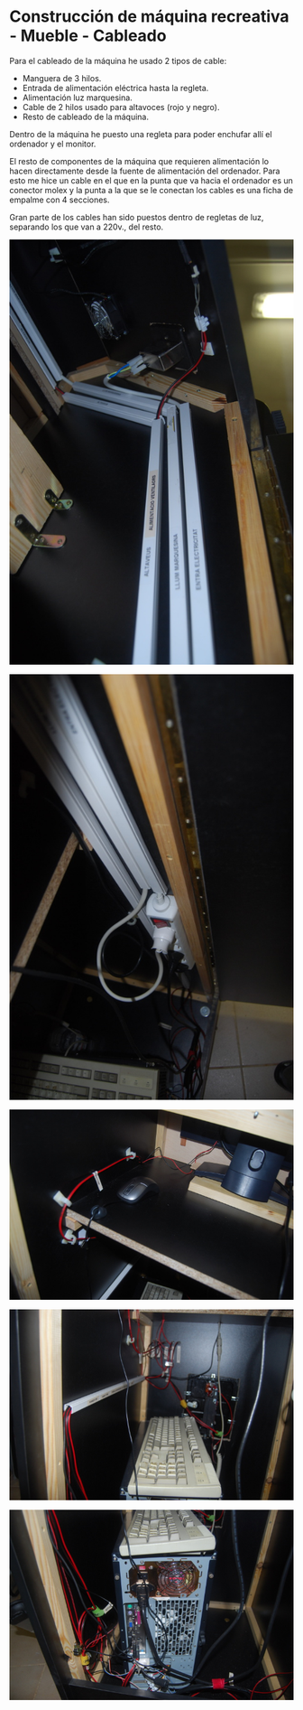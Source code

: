 # Construcción de máquina recreativa - Mueble - Cableado

Para el cableado de la máquina he usado 2 tipos de cable:

* Manguera de 3 hilos.
 * Entrada de alimentación eléctrica hasta la regleta.
 * Alimentación luz marquesina.
* Cable de 2 hilos usado para altavoces (rojo y negro).
 * Resto de cableado de la máquina.

Dentro de la máquina he puesto una regleta para poder enchufar allí el ordenador y el monitor.

El resto de componentes de la máquina que requieren alimentación  lo hacen directamente desde la fuente de alimentación del ordenador. Para esto me hice un cable en el que en la punta que va hacia el ordenador es un conector molex y la punta a la que se le conectan los cables es una ficha de empalme con 4 secciones.

Gran parte de los cables han sido puestos dentro de regletas de luz, separando los que van a 220v., del resto.

![Entrada luz, subida alimentación marquesina, alimentación ventiladores y cables altavoces](../imagenes/recreativa/Mueble_14.jpg "Entrada luz, subida alimentación marquesina, alimentación ventiladores y cables altavoces")

![Alimentación regleta, subida alimentación marquesina, cables conectados a ordenador](../imagenes/recreativa/Mueble_15.jpg "Alimentación regleta, subida alimentación marquesina, cables conectados a ordenador")

![Detalle cable botón encendido monitor](../imagenes/recreativa/Mueble_16.jpg "Detalle cable botón encendido monitor")

![Cables conectados a IPAC, alimentación luces, botones mapeados del ordenador y del monitor](../imagenes/recreativa/Mueble_17.jpg "Cables conectados a IPAC, alimentación luces, botones mapeados del ordenador y del monitor")

![Detalle cables conectados al PC](../imagenes/recreativa/Mueble_18.jpg "Detalle cables conectados al PC")

